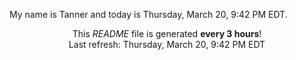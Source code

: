 My name is Tanner and today is Thursday, March 20, 9:42 PM EDT.

<p align="center">This <i>README</i> file is generated <b>every 3 hours</b>!</br>Last refresh: Thursday, March 20, 9:42 PM EDT<br /></p>
